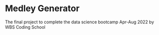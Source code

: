# Medley Generator
The final project to complete the data science bootcamp Apr-Aug 2022 by WBS Coding School
